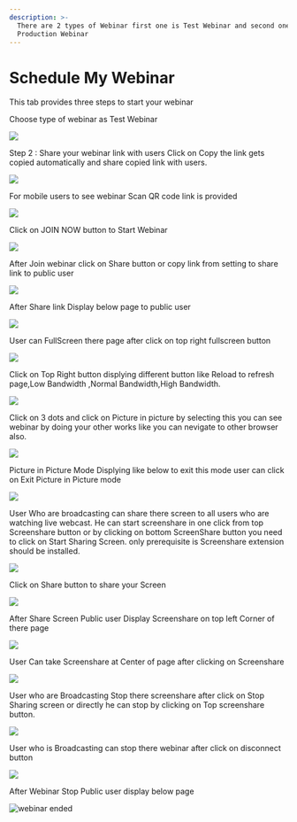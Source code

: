 ```yaml
---
description: >-
  There are 2 types of Webinar first one is Test Webinar and second one is
  Production Webinar
---
```


# Schedule My Webinar

This tab provides three steps to start your webinar

Choose type of webinar as Test Webinar

![](../.gitbook/assets/image%20%2870%29.png)



Step 2 : Share your webinar link with users Click on Copy the link gets copied automatically and share copied link with users.

![](../.gitbook/assets/image%20%2846%29.png)

For mobile users to see webinar Scan QR code link is provided

![](../.gitbook/assets/image%20%28278%29.png)

Click on JOIN NOW button to Start Webinar

![](../.gitbook/assets/image%20%28102%29.png)

After Join webinar click on Share button or copy link from setting to share link to public user

![](../.gitbook/assets/image%20%28162%29.png)

After Share link Display below page to public user

![](../.gitbook/assets/image%20%28101%29.png)

User can FullScreen there page after click on top right fullscreen button

![](../.gitbook/assets/image%20%285%29.png)

  
Click on Top Right button displying different button like Reload to refresh page,Low Bandwidth ,Normal Bandwidth,High Bandwidth.

![](../.gitbook/assets/image%20%28215%29.png)

Click on  3 dots and click on Picture in picture by selecting this you can see webinar by doing your other works like you can nevigate to other browser also.

![](../.gitbook/assets/image%20%28114%29.png)

Picture in Picture Mode Displying like below to exit this mode user can click on Exit Picture in Picture mode

![](../.gitbook/assets/image%20%28209%29.png)

User Who are broadcasting can share there screen to all users who are watching live webcast. He can start screenshare in one click from top Screenshare button or by clicking on bottom ScreenShare button you need to click on Start Sharing Screen. only prerequisite is Screenshare extension should be installed.

![](../.gitbook/assets/image%20%28192%29.png)

Click on Share button to share your Screen

![](../.gitbook/assets/image%20%28147%29.png)

After Share Screen Public user Display Screenshare on top left Corner of there page 

![](../.gitbook/assets/image%20%2874%29.png)

User Can take Screenshare at Center of page after clicking on Screenshare 

![](../.gitbook/assets/image%20%28111%29.png)

User who are Broadcasting Stop there screenshare after click on Stop Sharing screen or directly he can stop by clicking on Top screenshare button.

![](../.gitbook/assets/image%20%284%29.png)

User who is Broadcasting can stop there webinar after click on disconnect button

![](../.gitbook/assets/image%20%2864%29.png)

After Webinar Stop Public user display below page

![webinar ended](../.gitbook/assets/image%20%28222%29.png)









